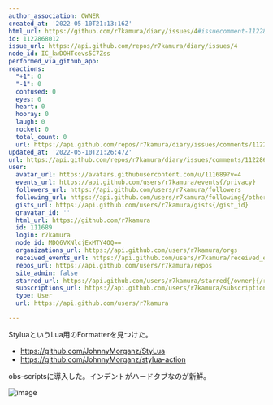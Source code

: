 ```yaml
---
author_association: OWNER
created_at: '2022-05-10T21:13:16Z'
html_url: https://github.com/r7kamura/diary/issues/4#issuecomment-1122868012
id: 1122868012
issue_url: https://api.github.com/repos/r7kamura/diary/issues/4
node_id: IC_kwDOHTcevs5C7Zss
performed_via_github_app: 
reactions:
  "+1": 0
  "-1": 0
  confused: 0
  eyes: 0
  heart: 0
  hooray: 0
  laugh: 0
  rocket: 0
  total_count: 0
  url: https://api.github.com/repos/r7kamura/diary/issues/comments/1122868012/reactions
updated_at: '2022-05-10T21:26:47Z'
url: https://api.github.com/repos/r7kamura/diary/issues/comments/1122868012
user:
  avatar_url: https://avatars.githubusercontent.com/u/111689?v=4
  events_url: https://api.github.com/users/r7kamura/events{/privacy}
  followers_url: https://api.github.com/users/r7kamura/followers
  following_url: https://api.github.com/users/r7kamura/following{/other_user}
  gists_url: https://api.github.com/users/r7kamura/gists{/gist_id}
  gravatar_id: ''
  html_url: https://github.com/r7kamura
  id: 111689
  login: r7kamura
  node_id: MDQ6VXNlcjExMTY4OQ==
  organizations_url: https://api.github.com/users/r7kamura/orgs
  received_events_url: https://api.github.com/users/r7kamura/received_events
  repos_url: https://api.github.com/users/r7kamura/repos
  site_admin: false
  starred_url: https://api.github.com/users/r7kamura/starred{/owner}{/repo}
  subscriptions_url: https://api.github.com/users/r7kamura/subscriptions
  type: User
  url: https://api.github.com/users/r7kamura

---
```

StyluaというLua用のFormatterを見つけた。

- https://github.com/JohnnyMorganz/StyLua
- https://github.com/JohnnyMorganz/stylua-action

obs-scriptsに導入した。インデントがハードタブなのが新鮮。

![image](https://user-images.githubusercontent.com/111689/167722837-7040b8b7-8764-4b43-b606-0eb71430a5a4.png)